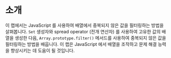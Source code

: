 # 소개

이 랩에서는 JavaScript 를 사용하여 배열에서 중복되지 않은 값을 필터링하는 방법을 살펴봅니다. `Set` 생성자와 spread operator (전개 연산자) 를 사용하여 고유한 값의 배열을 생성한 다음, `Array.prototype.filter()` 메서드를 사용하여 중복되지 않은 값을 필터링하는 방법을 배웁니다. 이 랩은 JavaScript 에서 배열을 조작하고 문제 해결 능력을 향상시키는 데 도움이 될 것입니다.

